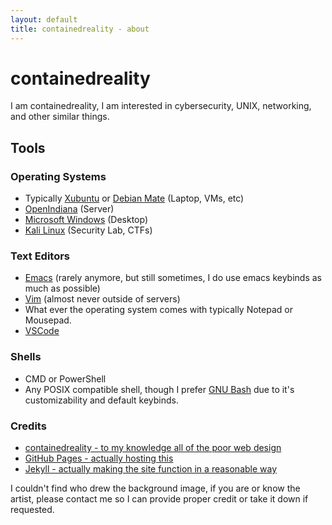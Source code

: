 ```yaml
---
layout: default
title: containedreality - about
---
```


# containedreality

I am containedreality, I am interested in cybersecurity, UNIX, networking, and other similar things.

## Tools

### Operating Systems
* Typically [Xubuntu](https://xubuntu.org/) or [Debian Mate](https://www.debian.org/) (Laptop, VMs, etc)
* [OpenIndiana](https://openindiana.org/) (Server)
* [Microsoft Windows](https://www.microsoft.com/en-us/software-download/windows11) (Desktop)
* [Kali Linux](https://kali.org/) (Security Lab, CTFs)

### Text Editors
* [Emacs](https://www.gnu.org/software/emacs/) (rarely anymore, but still sometimes, I do use emacs keybinds as much as possible)
* [Vim](https://www.vim.org/) (almost never outside of servers)
* What ever the operating system comes with typically Notepad or Mousepad.
* [VSCode](https://code.visualstudio.com/)

### Shells
* CMD or PowerShell
* Any POSIX compatible shell, though I prefer [GNU Bash](https://www.gnu.org/software/bash/) due to it's customizability and default keybinds.

### Credits
* [containedreality - to my knowledge all of the poor web design](https://github.com/containedreality)
* [GitHub Pages - actually hosting this](https://pages.github.com/)
* [Jekyll - actually making the site function in a reasonable way](https://jekyllrb.com/)

I couldn't find who drew the background image, if you are or know the artist, please contact me so I can provide proper credit or take it down if requested.